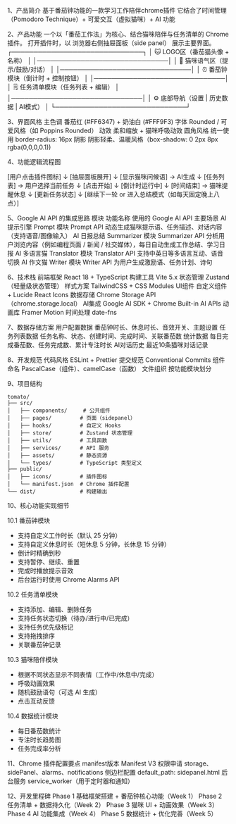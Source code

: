 1、产品简介
基于番茄钟功能的一款学习工作陪伴chrome插件
它结合了时间管理（Pomodoro Technique）+ 可爱交互（虚拟猫咪）+ AI 功能

2、产品功能
一个以「番茄工作法」为核心、结合猫咪陪伴与任务清单的 Chrome 插件。
打开插件时，以 浏览器右侧抽屉面板（side panel） 展示主要界面。
┌──────────────────────────────┐
│ 🐱 LOGO区（番茄猫头像 + 名称） │
│──────────────────────────────│
│ 💭 猫咪语气区（提示/鼓励/对话） │
│──────────────────────────────│
│ ⏰ 番茄钟模块（倒计时 + 控制按钮） │
│──────────────────────────────│
│ 🗒️ 任务清单模块（任务列表 + 编辑） │
│──────────────────────────────│
│ ⚙️ 底部导航（设置 | 历史数据 | AI模式） │
└──────────────────────────────┘

3、界面风格
主色调	番茄红 (#FF6347) + 奶油白 (#FFF9F3)
字体	Rounded / 可爱风格（如 Poppins Rounded）
动效	柔和缩放 + 猫咪呼吸动效
圆角风格	统一使用 border-radius: 16px
阴影	阴影轻柔、温暖风格（box-shadow: 0 2px 8px rgba(0,0,0,0.1))


4、功能逻辑流程图

[用户点击插件图标]
       ↓
[抽屉面板展开]
       ↓
[显示猫咪问候语] → AI生成
       ↓
[任务列表] → 用户选择当前任务
       ↓
[点击开始]
       ↓
[倒计时运行中]
       ↓
[时间结束] → 猫咪提醒休息
       ↓
[更新任务状态]
       ↓
[继续下一轮 or 进入总结模式（如每天固定晚上八点）]

5、Google AI API 的集成思路
模块	功能名称	使用的 Google AI API	主要场景
AI 提示引擎	Prompt 模块	Prompt API	动态生成猫咪提示语、任务描述、对话内容（支持语音/图像输入）
AI 日报总结	Summarizer 模块	Summarizer API	分析用户浏览内容（例如编程页面 / 新闻 / 社交媒体），每日自动生成工作总结、学习日报
AI 多语言猫	Translator 模块	Translator API	支持中英日等多语言互动、语音切换
AI 作文猫	Writer 模块	Writer API	为用户生成激励语、任务计划、诗句

6、技术栈
前端框架	React 18 + TypeScript
构建工具	Vite 5.x
状态管理	Zustand（轻量级状态管理）
样式方案	TailwindCSS + CSS Modules
UI组件	自定义组件 + Lucide React Icons
数据存储	Chrome Storage API（chrome.storage.local）
AI集成	Google AI SDK + Chrome Built-in AI APIs
动画库	Framer Motion
时间处理	date-fns

7、数据存储方案
用户配置数据	番茄钟时长、休息时长、音效开关、主题设置
任务列表数据	任务名称、状态、创建时间、完成时间、关联番茄数
统计数据	每日完成番茄数、任务完成数、累计专注时长
AI对话历史	最近10条猫咪对话记录

8、开发规范
代码风格	ESLint + Prettier
提交规范	Conventional Commits
组件命名	PascalCase（组件）、camelCase（函数）
文件组织	按功能模块划分

9、项目结构
```
tomato/
├── src/
│   ├── components/     # 公共组件
│   ├── pages/         # 页面（sidepanel）
│   ├── hooks/         # 自定义 Hooks
│   ├── store/         # Zustand 状态管理
│   ├── utils/         # 工具函数
│   ├── services/      # API 服务
│   ├── assets/        # 静态资源
│   └── types/         # TypeScript 类型定义
├── public/
│   ├── icons/         # 插件图标
│   └── manifest.json  # Chrome 插件配置
└── dist/              # 构建输出
```

10、核心功能实现细节

10.1 番茄钟模块
- 支持自定义工作时长（默认 25 分钟）
- 支持自定义休息时长（短休息 5 分钟，长休息 15 分钟）
- 倒计时精确到秒
- 支持暂停、继续、重置
- 完成时播放提示音效
- 后台运行时使用 Chrome Alarms API

10.2 任务清单模块
- 支持添加、编辑、删除任务
- 支持任务状态切换（待办/进行中/已完成）
- 支持任务优先级标记
- 支持拖拽排序
- 关联番茄钟记录

10.3 猫咪陪伴模块
- 根据不同状态显示不同表情（工作中/休息中/完成）
- 呼吸动画效果
- 随机鼓励语句（可选 AI 生成）
- 点击互动反馈

10.4 数据统计模块
- 每日番茄数统计
- 专注时长趋势图
- 任务完成率分析

11、Chrome 插件配置要点
manifest版本	Manifest V3
权限申请	storage、sidePanel、alarms、notifications
侧边栏配置	default_path: sidepanel.html
后台服务	service_worker（用于定时器和通知）

12、开发里程碑
Phase 1	基础框架搭建 + 番茄钟核心功能（Week 1）
Phase 2	任务清单 + 数据持久化（Week 2）
Phase 3	猫咪 UI + 动画效果（Week 3）
Phase 4	AI 功能集成（Week 4）
Phase 5	数据统计 + 优化完善（Week 5）